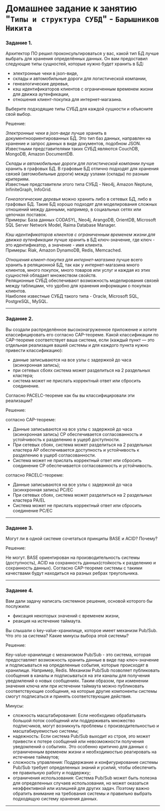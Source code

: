 # Домашнее задание к занятию "`Типы и структура СУБД`" - `Барышников Никита`


### Задание 1. 

Архитектор ПО решил проконсультироваться у вас, какой тип БД лучше выбрать для хранения определённых данных.
Он вам предоставил следующие типы сущностей, которые нужно будет хранить в БД:

- электронные чеки в json-виде,
- склады и автомобильные дороги для логистической компании,
- генеалогические деревья,
- кэш идентификаторов клиентов с ограниченным временем жизни для движка аутенфикации,
- отношения клиент-покупка для интернет-магазина.

Выберите подходящие типы СУБД для каждой сущности и объясните свой выбор.

Решение:

*Электронные чеки в json-виде* лучше хранить в документноориентированных БД. Это тип баз данных, направлен на хранение и запрос данных в виде документов, подобном JSON.  
Известными представителями таких СУБД являются CouchDB, MongoDB, Amazon DocumentDB.

*Склады и автомобильные дороги для логистической компании* лучше хранить в графовых БД. В графовые БД отлично подходят для хранения связей (автомобильные дороги) между узлами (склады) по разным критериям.  
Известные представители этого типа СУБД - Neo4j, Amazon Neptune, InfiniteGraph, InfoGrid.

*Генеалогические деревья* можно хранить либо в сетевых БД, либо в графовых БД. Такие БД хорошо подходят для моделирования сложных отношений между данными, например, в социальных сетях или цепочках поставок.  
Примеры: База данных CODASYL, Neo4j, ArangoDB, OrientDB, Microsoft SQL Server Network Model, Raima Database Manager.

*Кэш идентификаторов клиентов с ограниченным временем жизни для движка аутенфикации* лучше хранить в БД ключ-значение, где ключ - это идентификатор, а значение - имя клиента.  
Примеры: Riak, Amazon DynamoDB, Redis, Memcached.

*Отношения клиент-покупка для интернет-магазина* лучше всего хранить в реляционной БД, так как у интернет-магазина много клиентов, много покупок, много товаров или услуг и каждая из этих сущностей обладает множеством свойств.  
Реляционные СУБД обеспечивают возможность моделирования связей между таблицами, что удобно для хранения информации о покупках клиентов.  
Наиболее известные СУБД такого типа - Oracle, Microsoft SQL, PostgreSQL, MySQL.

---

### Задание 2.

Вы создали распределённое высоконагруженное приложение и хотите классифицировать его согласно CAP-теореме. Какой классификации по CAP-теореме соответствует ваша система, если (каждый пункт — это отдельная реализация вашей системы и для каждого пункта нужно привести классификацию):

- данные записываются на все узлы с задержкой до часа (асинхронная запись);
- при сетевых сбоях система может разделиться на 2 раздельных кластера;
- система может не прислать корректный ответ или сбросить соединение.

Согласно PACELC-теореме как бы вы классифицировали эти реализации?

Решение:

согласно CAP-теореме:
- Данные записываются на все узлы с задержкой до часа (асинхронная запись) CP обеспечивается согласованность и устойчивость к разделению в ущерб доступности.
- При сетевых сбоях, система может разделиться на 2 раздельных кластера AP обеспечивается доступность и устойчивость к разделению в ущерб согласованности.
- Система может не прислать корректный ответ или сбросить соединение CP обеспечивается согласованность и устойчивость.

согласно PACELC-теореме:
- Данные записываются на все узлы с задержкой до часа (асинхронная запись) PC/EC
- При сетевых сбоях, система может разделиться на 2 раздельных кластера PA/EL
- Система может не прислать корректный ответ или сбросить соединение PC/EC

---

### Задание 3.

Могут ли в одной системе сочетаться принципы BASE и ACID? Почему?

Решение:

Не могут. BASE ориентирован на производительность системы (доступность), ACID на сохранность данных(стойкость к разделению и сохранность данных). Согласно CAP-теореме системы с такими качествами будут находиться на разных ребрах треугольника.

---

### Задание 4.

Вам дали задачу написать системное решение, основой которого бы послужили:

- фиксация некоторых значений с временем жизни,
- реакция на истечение таймаута.

Вы слышали о key-value-хранилище, которое имеет механизм Pub/Sub. Что это за система? Какие минусы выбора этой системы?

Решение:

Key-value-хранилище с механизмом Pub/Sub - это система, которая предоставляет возможность хранить данные в виде пар ключ-значение и подписываться на определенные события, которые происходят в хранилище. Например, Redis.
Механизм Pub/Sub позволяет публиковать сообщения в каналы и подписываться на эти каналы для получения уведомлений о новых сообщениях. Таким образом, при изменении значения ключа или при истечении таймаута можно публиковать соответствующие сообщения, на которые другие компоненты системы смогут подписаться и принять соответствующие действия.

Минусы:  
- сложность масштабирования: Если необходимо обрабатывать большой поток сообщений или поддерживать множество подписчиков, могут возникнуть проблемы с производительностью и масштабируемостью системы;
- надежность: Если система Pub/Sub выходит из строя, это может привести к потере сообщений или невозможности получения уведомлений о событиях. Это особенно критично для данных с ограниченным временем жизни и необходимостью реагировать на истечение таймаутов;
- сложность управления: Поддержание и конфигурирование системы Pub/Sub требует определенных знаний и усилий, чтобы обеспечить ее правильную работу и поддержку;
- ограничения использования: Система Pub/Sub может быть полезна для определенных случаев использования, но может оказаться неэффективной или излишней для других задач. Поэтому важно обратить внимание на требования системы и правильно выбрать подходящую систему хранения данных.

---